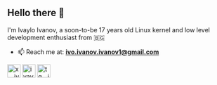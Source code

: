 ## Hello there 👋

I'm Ivaylo Ivanov, a soon-to-be 17 years old Linux kernel and low level development enthusiast from 🇧🇬

- 📫 Reach me at:
**ivo.ivanov.ivanov1@gmail.com**

<p align="left">
<a href="https://x.com/ivoszbg" target="blank"><img align="center" src="https://upload.wikimedia.org/wikipedia/commons/6/6f/Logo_of_Twitter.svg" alt="x__ivoszbg" height="30" width="30" /></a>
<a href="https://linkedin.com/in/ivaylo-ivanov-ivanov1" target="blank"><img align="center" src="https://upload.wikimedia.org/wikipedia/commons/thumb/8/81/LinkedIn_icon.svg/72px-LinkedIn_icon.svg.png?20210220164014" alt="ivaylo-ivanov-ivanov1" height="30" width="30" /></a>
<a href="https://t.me/ivoszbg" target="blank"><img align="center" src="https://upload.wikimedia.org/wikipedia/commons/thumb/e/ef/Telegram_X_2019_Logo.svg/512px-Telegram_X_2019_Logo.svg.png?20220403112442" alt="tg__ivoszbg" height="30" width="30" /></a>
</p>

<!--
**ivoszbg/ivoszbg** is a ✨ _special_ ✨ repository because its `README.md` (this file) appears on your GitHub profile.

Here are some ideas to get you started:

- 🔭 I’m currently working on ...
- 🌱 I’m currently learning ...
- 👯 I’m looking to collaborate on ...
- 🤔 I’m looking for help with ...
- 💬 Ask me about ...
- 📫 How to reach me: ...
- 😄 Pronouns: ...
- ⚡ Fun fact: ...
-->
